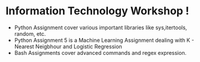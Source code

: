 # Information Technology Workshop !

- Python Assignment cover various important libraries like sys,itertools, random, etc.
- Python Assignment 5 is a Machine Learning Assignment dealing with K -  Nearest Neigbhour and Logistic Regression
- Bash Assignments cover advanced commands and regex expression.
